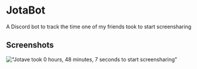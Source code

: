 # JotaBot
A Discord bot to track the time one of my friends took to start screensharing


## Screenshots

!["Jotave took 0 hours, 48 minutes, 7 seconds to start screensharing"](https://imgur.com/vIBivSU)
